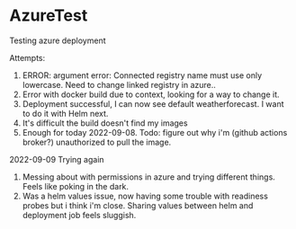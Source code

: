 # AzureTest
Testing azure deployment

Attempts:
1. ERROR: argument error: Connected registry name must use only lowercase. Need to change linked registry in azure..
2. Error with docker build due to context, looking for a way to change it.
3. Deployment successful, I can now see default weatherforecast. I want to do it with Helm next.
4. It's difficult the build doesn't find my images
5. Enough for today 2022-09-08. Todo: figure out why i'm (github actions broker?) unauthorized to pull the image.

2022-09-09 Trying again
1. Messing about with permissions in azure and trying different things. Feels like poking in the dark.
2. Was a helm values issue, now having some trouble with readiness probes but i think i'm close. Sharing values between helm and deployment job feels sluggish.
